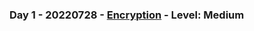 ### Day 1 - 20220728 - [Encryption](https://www.hackerrank.com/challenges/encryption/problem) - Level: Medium